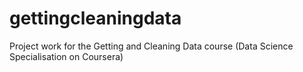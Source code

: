 # gettingcleaningdata
Project work for the Getting and Cleaning Data course (Data Science Specialisation on Coursera)
